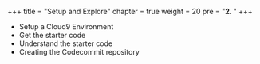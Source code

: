 +++
title = "Setup and Explore"
chapter = true
weight = 20
pre = "<b>2. </b>"
+++

* Setup a Cloud9 Environment
* Get the starter code
* Understand the starter code
* Creating the Codecommit repository

